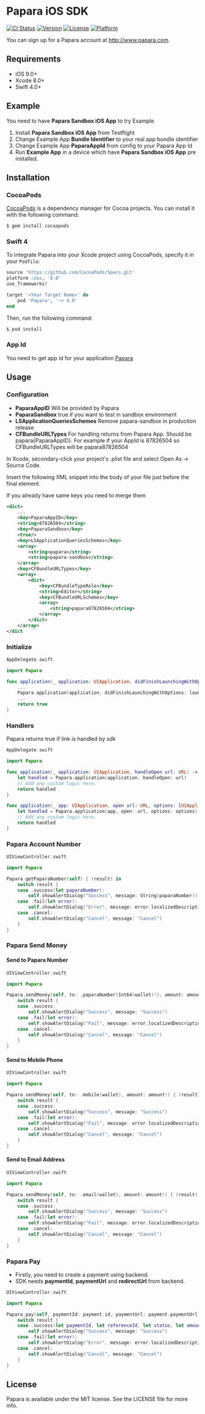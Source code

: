 # Papara iOS SDK

[![CI Status](http://img.shields.io/travis/paparateam/papara-ios.svg?style=flat)](https://travis-ci.org/paparateam/papara-ios)
[![Version](https://img.shields.io/cocoapods/v/Papara.svg?style=flat)](http://cocoapods.org/pods/Papara)
[![License](https://img.shields.io/cocoapods/l/Papara.svg?style=flat)](http://cocoapods.org/pods/Papara)
[![Platform](https://img.shields.io/cocoapods/p/Papara.svg?style=flat)](http://cocoapods.org/pods/Papara)

You can sign up for a Papara account at http://www.papara.com.

## Requirements

- iOS 9.0+
- Xcode 8.0+
- Swift 4.0+

## Example

You need to have **Papara Sandbox iOS App** to try Example

1. Install **Papara Sandbox iOS App** from Testflight 
2. Change Example App **Bundle Identifier** to your real app bundle identifier
3. Change Example App **PaparaAppId** from config to your Papara App Id
4. Run **Example App** in a device which have **Papara Sandbox iOS App** pre installed.

## Installation

### CocoaPods
[CocoaPods](http://cocoapods.org) is a dependency manager for Cocoa projects. You can install it with the following command:

```bash
$ gem install cocoapods
```

### Swift 4

To integrate Papara into your Xcode project using CocoaPods, specify it in your `Podfile`:

```ruby
source 'https://github.com/CocoaPods/Specs.git'
platform :ios, '8.0'
use_frameworks!

target '<Your Target Name>' do
    pod 'Papara', '~> 4.0'
end
```

Then, run the following command:

```bash
$ pod install
```

### 

### App Id

You need to get app id for your application [Papara](http://www.papara.com)

## Usage

### Configuration

* **PaparaAppID** Will be provided by Papara
* **PaparaSandbox** true if you want to test in sandbox environment
* **LSApplicationQueriesSchemes** Remove papara-sandbox in production release
* **CFBundleURLTypes** For handling returns from Papara App. Should be papara{PaparaAppID}. For example if your AppId is 87826504 so CFBundleURLTypes will be papara87826504


In Xcode, secondary-click your project's .plist file and select Open As -> Source Code.

Insert the following XML snippet into the body of your file just before the final </dict> element.

If you already have same keys you need to merge them

```xml
<dict>
	...
	<key>PaparaAppID</key>
	<string>87826504</string>
	<key>PaparaSandbox</key>
	<true/>
	<key>LSApplicationQueriesSchemes</key>
	<array>
		<string>papara</string>
		<string>papara-sandbox</string>
	</array>
	<key>CFBundleURLTypes</key>
	<array>
		<dict>
			<key>CFBundleTypeRole</key>
			<string>Editor</string>
			<key>CFBundleURLSchemes</key>
			<array>
				<string>papara87826504</string>
			</array>
		</dict>
	</array>
</dict
```

### Initialize

```swift
AppDelegate.swift

import Papara

func application(_ application: UIApplication, didFinishLaunchingWithOptions launchOptions: [UIApplicationLaunchOptionsKey: Any]?) -> Bool {
	...
    Papara.application(application, didFinishLaunchingWithOptions: launchOptions)
    ...
    return true
}

```

### Handlers

Papara returns true if link is handled by sdk

```swift
AppDelegate.swift

import Papara

func application(_ application: UIApplication, handleOpen url: URL) -> Bool {
    let handled = Papara.application(application, handleOpen: url)
    // Add any custom logic here.
    return handled
}

func application(_ app: UIApplication, open url: URL, options: [UIApplicationOpenURLOptionsKey : Any]) -> Bool {
    let handled = Papara.application(app, open: url, options: options)
    // Add any custom logic here.
    return handled
}
```

### Papara Account Number

```swift
UIViewController.swift

import Papara

Papara.getPaparaNumber(self) { (result) in
    switch result {
    case .success(let paparaNumber):
        self.showAlertDialog("Success", message: String(paparaNumber))
    case .fail(let error):
        self.showAlertDialog("Error", message: error.localizedDescription)
    case .cancel:
        self.showAlertDialog("Cancel", message: "Cancel")
    }
}
```

### Papara Send Money

#### Send to Papara Number

```swift
UIViewController.swift

import Papara

Papara.sendMoney(self, to: .paparaNumber(Int64(wallet)!), amount: amount!) { (result) in
    switch result {
    case .success:
        self.showAlertDialog("Success", message: "Success")
    case .fail(let error):
        self.showAlertDialog("Fail", message: error.localizedDescription)
    case .cancel:
        self.showAlertDialog("Cancel", message: "Cancel")
    }
}
```

#### Send to Mobile Phone

```swift
UIViewController.swift

import Papara

Papara.sendMoney(self, to: .mobile(wallet), amount: amount!) { (result) in
    switch result {
    case .success:
        self.showAlertDialog("Success", message: "Success")
    case .fail(let error):
        self.showAlertDialog("Fail", message: error.localizedDescription)
    case .cancel:
        self.showAlertDialog("Cancel", message: "Cancel")
    }
}
```

#### Send to Email Address

```swift
UIViewController.swift

import Papara

Papara.sendMoney(self, to: .email(wallet), amount: amount!) { (result) in
    switch result {
    case .success:
        self.showAlertDialog("Success", message: "Success")
    case .fail(let error):
        self.showAlertDialog("Fail", message: error.localizedDescription)
    case .cancel:
        self.showAlertDialog("Cancel", message: "Cancel")
    }
}
```

### Papara Pay

* Firstly, you need to create a payment using backend.
* SDK needs **paymentId**, **paymentUrl** and **redirectUrl** from backend.

```swift
UIViewController.swift

import Papara

Papara.pay(self, paymentId: payment.id, paymentUrl: payment.paymentUrl, redirectUrl: payment.redirectUrl) { (result) in
    switch result {
    case .success(let paymentId, let referenceId, let status, let amount):
        self.showAlertDialog("Success", message: "Success")
    case .fail(let error):
        self.showAlertDialog("Error", message: error.localizedDescription)
    case .cancel:
        self.showAlertDialog("Cancel", message: "Cancel")
    }
}
```

## License

Papara is available under the MIT license. See the LICENSE file for more info.
